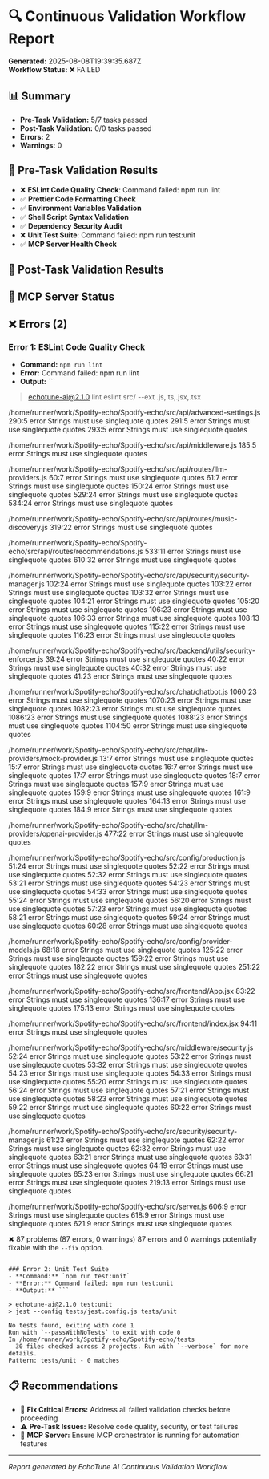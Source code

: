 # 🔍 Continuous Validation Workflow Report

**Generated:** 2025-08-08T19:39:35.687Z  
**Workflow Status:** ❌ FAILED

## 📊 Summary

- **Pre-Task Validation:** 5/7 tasks passed
- **Post-Task Validation:** 0/0 tasks passed
- **Errors:** 2
- **Warnings:** 0

## 🚀 Pre-Task Validation Results

- ❌ **ESLint Code Quality Check**: Command failed: npm run lint
- ✅ **Prettier Code Formatting Check**
- ✅ **Environment Variables Validation**
- ✅ **Shell Script Syntax Validation**
- ✅ **Dependency Security Audit**
- ❌ **Unit Test Suite**: Command failed: npm run test:unit
- ✅ **MCP Server Health Check**

## 🎯 Post-Task Validation Results



## 🤖 MCP Server Status



## ❌ Errors (2)

### Error 1: ESLint Code Quality Check
- **Command:** `npm run lint`
- **Error:** Command failed: npm run lint
- **Output:** ```

> echotune-ai@2.1.0 lint
> eslint src/ --ext .js,.ts,.jsx,.tsx


/home/runner/work/Spotify-echo/Spotify-echo/src/api/advanced-settings.js
  290:5  error  Strings must use singlequote  quotes
  291:5  error  Strings must use singlequote  quotes
  293:5  error  Strings must use singlequote  quotes

/home/runner/work/Spotify-echo/Spotify-echo/src/api/middleware.js
  185:5  error  Strings must use singlequote  quotes

/home/runner/work/Spotify-echo/Spotify-echo/src/api/routes/llm-providers.js
   60:7   error  Strings must use singlequote  quotes
   61:7   error  Strings must use singlequote  quotes
  150:24  error  Strings must use singlequote  quotes
  529:24  error  Strings must use singlequote  quotes
  534:24  error  Strings must use singlequote  quotes

/home/runner/work/Spotify-echo/Spotify-echo/src/api/routes/music-discovery.js
  319:22  error  Strings must use singlequote  quotes

/home/runner/work/Spotify-echo/Spotify-echo/src/api/routes/recommendations.js
  533:11  error  Strings must use singlequote  quotes
  610:32  error  Strings must use singlequote  quotes

/home/runner/work/Spotify-echo/Spotify-echo/src/api/security/security-manager.js
  102:24  error  Strings must use singlequote  quotes
  103:22  error  Strings must use singlequote  quotes
  103:32  error  Strings must use singlequote  quotes
  104:21  error  Strings must use singlequote  quotes
  105:20  error  Strings must use singlequote  quotes
  106:23  error  Strings must use singlequote  quotes
  106:33  error  Strings must use singlequote  quotes
  108:13  error  Strings must use singlequote  quotes
  115:22  error  Strings must use singlequote  quotes
  116:23  error  Strings must use singlequote  quotes

/home/runner/work/Spotify-echo/Spotify-echo/src/backend/utils/security-enforcer.js
  39:24  error  Strings must use singlequote  quotes
  40:22  error  Strings must use singlequote  quotes
  40:32  error  Strings must use singlequote  quotes
  41:23  error  Strings must use singlequote  quotes

/home/runner/work/Spotify-echo/Spotify-echo/src/chat/chatbot.js
  1060:23  error  Strings must use singlequote  quotes
  1070:23  error  Strings must use singlequote  quotes
  1082:23  error  Strings must use singlequote  quotes
  1086:23  error  Strings must use singlequote  quotes
  1088:23  error  Strings must use singlequote  quotes
  1104:50  error  Strings must use singlequote  quotes

/home/runner/work/Spotify-echo/Spotify-echo/src/chat/llm-providers/mock-provider.js
   13:7   error  Strings must use singlequote  quotes
   15:7   error  Strings must use singlequote  quotes
   16:7   error  Strings must use singlequote  quotes
   17:7   error  Strings must use singlequote  quotes
   18:7   error  Strings must use singlequote  quotes
  157:9   error  Strings must use singlequote  quotes
  159:9   error  Strings must use singlequote  quotes
  161:9   error  Strings must use singlequote  quotes
  164:13  error  Strings must use singlequote  quotes
  184:9   error  Strings must use singlequote  quotes

/home/runner/work/Spotify-echo/Spotify-echo/src/chat/llm-providers/openai-provider.js
  477:22  error  Strings must use singlequote  quotes

/home/runner/work/Spotify-echo/Spotify-echo/src/config/production.js
  51:24  error  Strings must use singlequote  quotes
  52:22  error  Strings must use singlequote  quotes
  52:32  error  Strings must use singlequote  quotes
  53:21  error  Strings must use singlequote  quotes
  54:23  error  Strings must use singlequote  quotes
  54:33  error  Strings must use singlequote  quotes
  55:24  error  Strings must use singlequote  quotes
  56:20  error  Strings must use singlequote  quotes
  57:23  error  Strings must use singlequote  quotes
  58:21  error  Strings must use singlequote  quotes
  59:24  error  Strings must use singlequote  quotes
  60:28  error  Strings must use singlequote  quotes

/home/runner/work/Spotify-echo/Spotify-echo/src/config/provider-models.js
   68:18  error  Strings must use singlequote  quotes
  125:22  error  Strings must use singlequote  quotes
  159:22  error  Strings must use singlequote  quotes
  182:22  error  Strings must use singlequote  quotes
  251:22  error  Strings must use singlequote  quotes

/home/runner/work/Spotify-echo/Spotify-echo/src/frontend/App.jsx
   83:22  error  Strings must use singlequote  quotes
  136:17  error  Strings must use singlequote  quotes
  175:13  error  Strings must use singlequote  quotes

/home/runner/work/Spotify-echo/Spotify-echo/src/frontend/index.jsx
  94:11  error  Strings must use singlequote  quotes

/home/runner/work/Spotify-echo/Spotify-echo/src/middleware/security.js
  52:24  error  Strings must use singlequote  quotes
  53:22  error  Strings must use singlequote  quotes
  53:32  error  Strings must use singlequote  quotes
  54:23  error  Strings must use singlequote  quotes
  54:33  error  Strings must use singlequote  quotes
  55:20  error  Strings must use singlequote  quotes
  56:24  error  Strings must use singlequote  quotes
  57:21  error  Strings must use singlequote  quotes
  58:23  error  Strings must use singlequote  quotes
  59:22  error  Strings must use singlequote  quotes
  60:22  error  Strings must use singlequote  quotes

/home/runner/work/Spotify-echo/Spotify-echo/src/security/security-manager.js
   61:23  error  Strings must use singlequote  quotes
   62:22  error  Strings must use singlequote  quotes
   62:32  error  Strings must use singlequote  quotes
   63:21  error  Strings must use singlequote  quotes
   63:31  error  Strings must use singlequote  quotes
   64:19  error  Strings must use singlequote  quotes
   65:23  error  Strings must use singlequote  quotes
   66:21  error  Strings must use singlequote  quotes
  219:13  error  Strings must use singlequote  quotes

/home/runner/work/Spotify-echo/Spotify-echo/src/server.js
  606:9  error  Strings must use singlequote  quotes
  618:9  error  Strings must use singlequote  quotes
  621:9  error  Strings must use singlequote  quotes

✖ 87 problems (87 errors, 0 warnings)
  87 errors and 0 warnings potentially fixable with the `--fix` option.


```

### Error 2: Unit Test Suite
- **Command:** `npm run test:unit`
- **Error:** Command failed: npm run test:unit
- **Output:** ```

> echotune-ai@2.1.0 test:unit
> jest --config tests/jest.config.js tests/unit

No tests found, exiting with code 1
Run with `--passWithNoTests` to exit with code 0
In /home/runner/work/Spotify-echo/Spotify-echo/tests
  30 files checked across 2 projects. Run with `--verbose` for more details.
Pattern: tests/unit - 0 matches

```


## 📋 Recommendations

- 🔧 **Fix Critical Errors:** Address all failed validation checks before proceeding
- ⚠️ **Pre-Task Issues:** Resolve code quality, security, or test failures
- 🤖 **MCP Server:** Ensure MCP orchestrator is running for automation features

---
*Report generated by EchoTune AI Continuous Validation Workflow*
